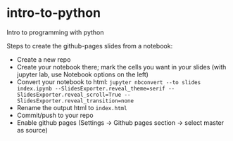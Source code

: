 # intro-to-python
Intro to programming with python

Steps to create the github-pages slides from a notebook:
- Create a new repo
- Create your notebook there; mark the cells you want in your slides (with jupyter lab, use Notebook options on the left)
- Convert your notebook to html: `jupyter nbconvert --to slides index.ipynb --SlidesExporter.reveal_theme=serif --SlidesExporter.reveal_scroll=True --SlidesExporter.reveal_transition=none`
- Rename the output html to `index.html`
- Commit/push to your repo
- Enable github pages (Settings → Github pages section → select master as source)
